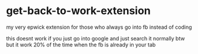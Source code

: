 # get-back-to-work-extension
my very epwick extension for those who always go into fb instead of coding




this doesnt work if you just go into google and just search it normally btw but it work 20% of the time when the fb is already in your tab
